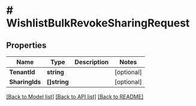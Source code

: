 # # WishlistBulkRevokeSharingRequest


## Properties 


Name | Type | Description | Notes
------------ | ------------- | ------------- | -------------
**TenantId**| **string** |   | [optional]
**SharingIds**| **[]string** |   | [optional]


[[Back to Model list]](../../README.md#models) [[Back to API list]](../../README.md#endpoints) [[Back to README]](../../README.md)

